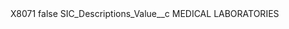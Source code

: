 <?xml version="1.0" encoding="UTF-8"?>
<CustomMetadata xmlns="http://soap.sforce.com/2006/04/metadata" xmlns:xsi="http://www.w3.org/2001/XMLSchema-instance" xmlns:xsd="http://www.w3.org/2001/XMLSchema">
    <label>X8071</label>
    <protected>false</protected>
    <values>
        <field>SIC_Descriptions_Value__c</field>
        <value xsi:type="xsd:string">MEDICAL LABORATORIES</value>
    </values>
</CustomMetadata>
